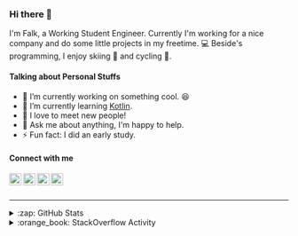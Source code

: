 ### Hi there 👋

I'm Falk, a Working Student Engineer. Currently I'm working for a nice company and do some little projects in my freetime. :computer: Beside's programming, I enjoy skiing :ski: and cycling :bicyclist:.

#### Talking about Personal Stuffs

- 🔭 I’m currently working on something cool. :laughing:
- 🌱 I’m currently learning [Kotlin][kotlin].
- 👯 I love to meet new people!
- 💬 Ask me about anything, I'm happy to help.
- ⚡ Fun fact: I did an early study.

#### Connect with me

[<img align="left" alt="LinkedIn" width="22px" src="https://cdn.jsdelivr.net/npm/simple-icons@v3/icons/linkedin.svg" />][linkedin]
[<img align="left" alt="GitHub" width="22px" src="https://cdn.jsdelivr.net/npm/simple-icons@v3/icons/github.svg" />][github]
[<img align="left" alt="GitLab" width="22px" src="https://cdn.jsdelivr.net/npm/simple-icons@v3/icons/gitlab.svg" />][gitlab]
[<img align="left" alt="Stack Overflow" width="22px" src="https://cdn.jsdelivr.net/npm/simple-icons@v3/icons/stackoverflow.svg" />][stackoverflow]

<br />
<br />

---

<details>
  <summary>:zap: GitHub Stats</summary>
  
  [![Flaxel's github stats](https://github-readme-stats.vercel.app/api?username=flaxel&include_all_commits=true)][github]
</details>

<details>
  <summary>:orange_book: StackOverflow Activity</summary>
  
  <!-- STACKOVERFLOW:START -->
- [Answer by flaxel for How to update git credential with SourceTree v4.1.1 for Mac](https://stackoverflow.com/questions/67160802/how-to-update-git-credential-with-sourcetree-v4-1-1-for-mac/67161228#67161228)
- [Answer by flaxel for Is dependabot.yml mandatory for GitHub Dependabot?](https://stackoverflow.com/questions/66659442/is-dependabot-yml-mandatory-for-github-dependabot/67082232#67082232)
- [Answer by flaxel for Is it possible to select a specific branch against which Dependabot should open PR's?](https://stackoverflow.com/questions/67081824/is-it-possible-to-select-a-specific-branch-against-which-dependabot-should-open/67082008#67082008)
- [Answer by flaxel for Gradle Ktlint plugin fails on Java 16](https://stackoverflow.com/questions/66806195/gradle-ktlint-plugin-fails-on-java-16/67050118#67050118)
- [Answer by flaxel for Github - Discard all changes](https://stackoverflow.com/questions/67045269/github-discard-all-changes/67045632#67045632)
<!-- STACKOVERFLOW:END -->
</details>

[stackoverflow]: https://stackoverflow.com/users/10951752/flaxel
[gitlab]: https://gitlab.com/flaxel
[github]: https://github.com/flaxel
[linkedin]: https://www.linkedin.com/in/falk-p-b457211a0/
[kotlin]: https://kotlinlang.org/
